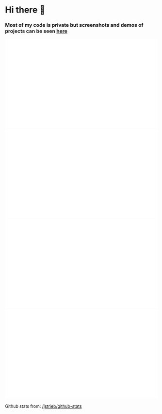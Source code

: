 # Hi there 👋
### Most of my code is private but screenshots and demos of projects can be seen [here](https://sites.google.com/view/kurt-chiu-t127/home)


![](https://raw.githubusercontent.com/chiukurt/-jstrieb-github-stats-/master/generated/overview.svg#gh-dark-mode-only)
![](https://raw.githubusercontent.com/chiukurt/-jstrieb-github-stats-/master/generated/overview.svg#gh-light-mode-only)
![](https://raw.githubusercontent.com/chiukurt/-jstrieb-github-stats-/master/generated/languages.svg#gh-dark-mode-only)
![](https://raw.githubusercontent.com/chiukurt/-jstrieb-github-stats-/master/generated/languages.svg#gh-light-mode-only)

Github stats from:  [/jstrieb/github-stats](https://github.com/jstrieb/github-stats)
<!--
**chiukurt/chiukurt** is a ✨ _special_ ✨ repository because its `README.md` (this file) appears on your GitHub profile.

Here are some ideas to get you started:

- 🔭 I’m currently working on ...
- 🌱 I’m currently learning ...
- 👯 I’m looking to collaborate on ...
- 🤔 I’m looking for help with ...
- 💬 Ask me about ...
- 📫 How to reach me: ...
- 😄 Pronouns: ...
- ⚡ Fun fact: ...
-->
